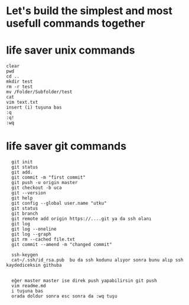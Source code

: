 # Let's build the simplest and most usefull commands together


# life saver unix commands

```
clear
pwd
cd ..
mkdir test
rm -r test
mv /Folder/Subfolder/test
cat
vim text.txt
insert (i) tuşuna bas
:q 
:q!
:wq
```


# life saver git commands
```
  git init
  git status
  git add.
  git commit -m "first commit"
  git push -u origin master
  git checkout -b uca
  git --version
  git help
  git config --global user.name "utku"
  git status
  git branch
  git remote add origin https://....git ya da ssh olanı
  git log
  git log --oneline
  git log --graph
  git rm --cached file.txt
  git commit --amend -m "changed commit"
  
  ssh-keygen
  cat~/.ssh/id_rsa.pub  bu da ssh kodunu alıyor sonra bunu alıp ssh kaydediceksin githuba
  
  
  eğer master master ise direk push yapabilirsin git push
  vim readme.md 
  i tuşuna bas 
  orada doldur sonra esc sonra da :wq tuşu
  
```
